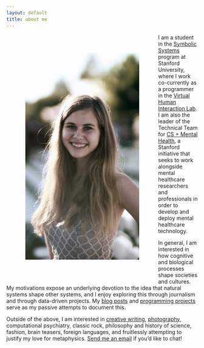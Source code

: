 ```yaml
---
layout: default
title: about me
---
```


<img src="/assets/img/self.png" style="float:left; margin:50px;"/>

I am a student in the [Symbolic Systems](https://symsys.stanford.edu/ssp_description) program at Stanford University, where I work co-currently as a programmer in the [Virtual Human Interaction Lab](https://vhil.stanford.edu/mission/). I am also the leader of the Technical Team for [CS + Mental Health](http://csplusmh.com/), a Stanford initiative that seeks to work alongside mental healthcare researchers and professionals in order to develop and deploy mental healthcare technology.

In general, I am interested in how cognitive and biological processes shape societies and cultures. My motivations expose an underlying devotion to the idea that natural systems shape other systems, and I enjoy exploring this through journalism and through data-driven projects. My [blog posts](http://sydneymaples.com/archives.html) and [programming projects](http://sydneymaples.com/projects.html) serve as my passive attempts to document this.

Outside of the above, I am interested in [creative writing](http://sydneymaples.com/poems.html), [photography](http://sydneymaples.com/photography.html), computational psychiatry, classic rock, philosophy and history of science, fashion, brain teasers, foreign languages, and fruitlessly attempting to justify my love for metaphysics. [Send me an email](mailto:smaples@stanford.edu) if you’d like to chat!